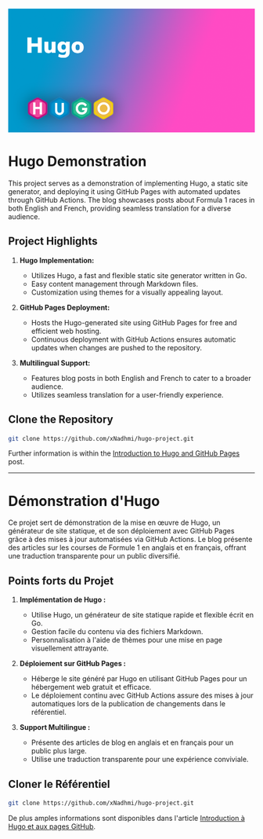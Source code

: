 

![Hugo](assets/cover.png)

# Hugo Demonstration

This project serves as a demonstration of implementing Hugo, a static site generator, and deploying it using GitHub Pages with automated updates through GitHub Actions. The blog showcases posts about Formula 1 races in both English and French, providing seamless translation for a diverse audience.

## Project Highlights

1. **Hugo Implementation:**
   - Utilizes Hugo, a fast and flexible static site generator written in Go.
   - Easy content management through Markdown files.
   - Customization using themes for a visually appealing layout.

2. **GitHub Pages Deployment:**
   - Hosts the Hugo-generated site using GitHub Pages for free and efficient web hosting.
   - Continuous deployment with GitHub Actions ensures automatic updates when changes are pushed to the repository.

3. **Multilingual Support:**
   - Features blog posts in both English and French to cater to a broader audience.
   - Utilizes seamless translation for a user-friendly experience.

## Clone the Repository

```bash
git clone https://github.com/xNadhmi/hugo-project.git
```

Further information is within the [Introduction to Hugo and GitHub Pages](https://github.com/xNadhmi/hugo-project/blob/main/content/en/posts/lesson/index.md) post.

---

# Démonstration d'Hugo

Ce projet sert de démonstration de la mise en œuvre de Hugo, un générateur de site statique, et de son déploiement avec GitHub Pages grâce à des mises à jour automatisées via GitHub Actions. Le blog présente des articles sur les courses de Formule 1 en anglais et en français, offrant une traduction transparente pour un public diversifié.

## Points forts du Projet

1. **Implémentation de Hugo :**
   - Utilise Hugo, un générateur de site statique rapide et flexible écrit en Go.
   - Gestion facile du contenu via des fichiers Markdown.
   - Personnalisation à l'aide de thèmes pour une mise en page visuellement attrayante.

2. **Déploiement sur GitHub Pages :**
   - Héberge le site généré par Hugo en utilisant GitHub Pages pour un hébergement web gratuit et efficace.
   - Le déploiement continu avec GitHub Actions assure des mises à jour automatiques lors de la publication de changements dans le référentiel.

3. **Support Multilingue :**
   - Présente des articles de blog en anglais et en français pour un public plus large.
   - Utilise une traduction transparente pour une expérience conviviale.

## Cloner le Référentiel

```bash
git clone https://github.com/xNadhmi/hugo-project.git
```

De plus amples informations sont disponibles dans l'article [Introduction à Hugo et aux pages GitHub](https://github.com/xNadhmi/hugo-project/blob/main/content/fr/posts/lesson/index.md).
